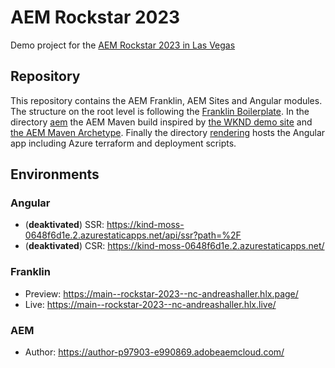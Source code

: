 # AEM Rockstar 2023
Demo project for the [AEM Rockstar 2023 in Las Vegas](https://rockstar.adobeevents.com/en/)

## Repository

This repository contains the AEM Franklin, AEM Sites and Angular modules. The structure on the root level is following the [Franklin Boilerplate](https://github.com/adobe/helix-project-boilerplate). In the directory [aem](https://github.com/nc-andreashaller/rockstar-2023/tree/main/aem) the AEM Maven build inspired by [the WKND demo site](https://github.com/adobe/aem-guides-wknd) and [the AEM Maven Archetype](https://experienceleague.adobe.com/docs/experience-manager-core-components/using/developing/archetype/overview.html). Finally the directory [rendering](https://github.com/nc-andreashaller/rockstar-2023/tree/main/rendering) hosts the Angular app including Azure terraform and deployment scripts.

## Environments

### Angular

- (**deaktivated**) SSR: https://kind-moss-0648f6d1e.2.azurestaticapps.net/api/ssr?path=%2F
- (**deaktivated**) CSR: https://kind-moss-0648f6d1e.2.azurestaticapps.net/

### Franklin

- Preview: https://main--rockstar-2023--nc-andreashaller.hlx.page/
- Live: https://main--rockstar-2023--nc-andreashaller.hlx.live/

### AEM

- Author: https://author-p97903-e990869.adobeaemcloud.com/
